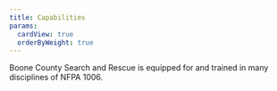 ```yaml
---
title: Capabilities
params:
  cardView: true
  orderByWeight: true
---
```


Boone County Search and Rescue is equipped for and trained in many disciplines of NFPA 1006.
